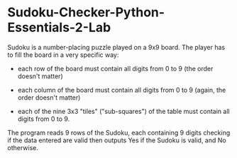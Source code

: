# Sudoku-Checker-Python-Essentials-2-Lab

Sudoku is a number-placing puzzle played on a 9x9 board. The player has to fill the board in a very specific way:

- each row of the board must contain all digits from 0 to 9 (the order doesn't matter)

- each column of the board must contain all digits from 0 to 9 (again, the order doesn't matter)

- each of the nine 3x3 "tiles" ("sub-squares") of the table must contain all digits from 0 to 9.

The program reads 9 rows of the Sudoku, each containing 9 digits checking if the data entered are valid then outputs Yes if the Sudoku is valid, and No otherwise.
